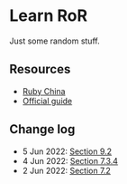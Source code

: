 # Learn RoR

Just some random stuff.

## Resources

- [Ruby China](https://ruby-china.github.io/rails-guides/getting_started.html)
- [Official guide](https://guides.rubyonrails.org/getting_started.html)

## Change log

- 5 Jun 2022: [Section 9.2](https://guides.rubyonrails.org/getting_started.html#rendering-a-partial-form)
- 4 Jun 2022: [Section 7.3.4](https://guides.rubyonrails.org/getting_started.html#creating-a-new-article-finishing-up)
- 2 Jun 2022: [Section 7.2](https://guides.rubyonrails.org/getting_started.html#resourceful-routing)